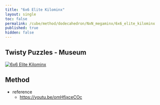 ```yaml
---
title: "6x6 Elite Kilominx"
layout: single
toc: false
permalink: /cube/method/dodecahedron/NxN_megaminx/6x6_elite_kilominx
published: true
hidden: false
---
```


<head>
  <base target="_blank">
</head>



## Twisty Puzzles - Museum

<a href="https://twistypuzzles.com/app/museum/museum_showitem.php?pkey=2377">
  <img alt="6x6 Elite Kilominx" src="https://twistypuzzles.com/museum/large/02377-03.jpg">
</a>



## Method

- reference
  - <https://youtu.be/omHfjxceCOc>
